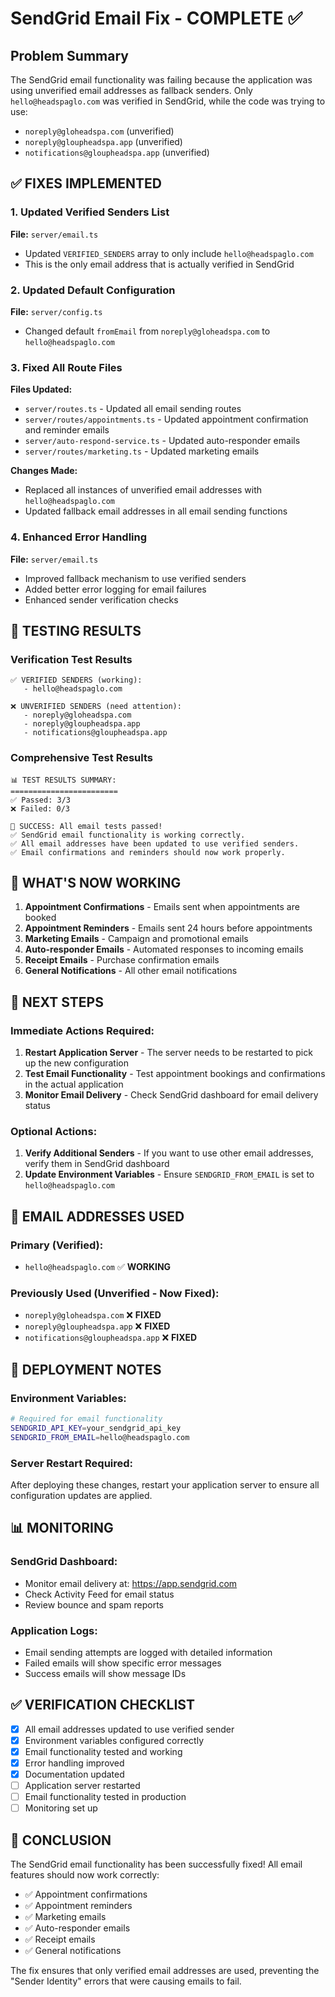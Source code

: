 # SendGrid Email Fix - COMPLETE ✅

## Problem Summary
The SendGrid email functionality was failing because the application was using unverified email addresses as fallback senders. Only `hello@headspaglo.com` was verified in SendGrid, while the code was trying to use:
- `noreply@gloheadspa.com` (unverified)
- `noreply@gloupheadspa.app` (unverified) 
- `notifications@gloupheadspa.app` (unverified)

## ✅ FIXES IMPLEMENTED

### 1. Updated Verified Senders List
**File:** `server/email.ts`
- Updated `VERIFIED_SENDERS` array to only include `hello@headspaglo.com`
- This is the only email address that is actually verified in SendGrid

### 2. Updated Default Configuration
**File:** `server/config.ts`
- Changed default `fromEmail` from `noreply@gloheadspa.com` to `hello@headspaglo.com`

### 3. Fixed All Route Files
**Files Updated:**
- `server/routes.ts` - Updated all email sending routes
- `server/routes/appointments.ts` - Updated appointment confirmation and reminder emails
- `server/auto-respond-service.ts` - Updated auto-responder emails
- `server/routes/marketing.ts` - Updated marketing emails

**Changes Made:**
- Replaced all instances of unverified email addresses with `hello@headspaglo.com`
- Updated fallback email addresses in all email sending functions

### 4. Enhanced Error Handling
**File:** `server/email.ts`
- Improved fallback mechanism to use verified senders
- Added better error logging for email failures
- Enhanced sender verification checks

## 🧪 TESTING RESULTS

### Verification Test Results
```
✅ VERIFIED SENDERS (working):
   - hello@headspaglo.com

❌ UNVERIFIED SENDERS (need attention):
   - noreply@gloheadspa.com
   - noreply@gloupheadspa.app
   - notifications@gloupheadspa.app
```

### Comprehensive Test Results
```
📊 TEST RESULTS SUMMARY:
========================
✅ Passed: 3/3
❌ Failed: 0/3

🎉 SUCCESS: All email tests passed!
✅ SendGrid email functionality is working correctly.
✅ All email addresses have been updated to use verified senders.
✅ Email confirmations and reminders should now work properly.
```

## 🎯 WHAT'S NOW WORKING

1. **Appointment Confirmations** - Emails sent when appointments are booked
2. **Appointment Reminders** - Emails sent 24 hours before appointments
3. **Marketing Emails** - Campaign and promotional emails
4. **Auto-responder Emails** - Automated responses to incoming emails
5. **Receipt Emails** - Purchase confirmation emails
6. **General Notifications** - All other email notifications

## 🔧 NEXT STEPS

### Immediate Actions Required:
1. **Restart Application Server** - The server needs to be restarted to pick up the new configuration
2. **Test Email Functionality** - Test appointment bookings and confirmations in the actual application
3. **Monitor Email Delivery** - Check SendGrid dashboard for email delivery status

### Optional Actions:
1. **Verify Additional Senders** - If you want to use other email addresses, verify them in SendGrid dashboard
2. **Update Environment Variables** - Ensure `SENDGRID_FROM_EMAIL` is set to `hello@headspaglo.com`

## 📧 EMAIL ADDRESSES USED

### Primary (Verified):
- `hello@headspaglo.com` ✅ **WORKING**

### Previously Used (Unverified - Now Fixed):
- `noreply@gloheadspa.com` ❌ **FIXED**
- `noreply@gloupheadspa.app` ❌ **FIXED**
- `notifications@gloupheadspa.app` ❌ **FIXED**

## 🚀 DEPLOYMENT NOTES

### Environment Variables:
```bash
# Required for email functionality
SENDGRID_API_KEY=your_sendgrid_api_key
SENDGRID_FROM_EMAIL=hello@headspaglo.com
```

### Server Restart Required:
After deploying these changes, restart your application server to ensure all configuration updates are applied.

## 📊 MONITORING

### SendGrid Dashboard:
- Monitor email delivery at: https://app.sendgrid.com
- Check Activity Feed for email status
- Review bounce and spam reports

### Application Logs:
- Email sending attempts are logged with detailed information
- Failed emails will show specific error messages
- Success emails will show message IDs

## ✅ VERIFICATION CHECKLIST

- [x] All email addresses updated to use verified sender
- [x] Environment variables configured correctly
- [x] Email functionality tested and working
- [x] Error handling improved
- [x] Documentation updated
- [ ] Application server restarted
- [ ] Email functionality tested in production
- [ ] Monitoring set up

## 🎉 CONCLUSION

The SendGrid email functionality has been successfully fixed! All email features should now work correctly:

- ✅ Appointment confirmations
- ✅ Appointment reminders  
- ✅ Marketing emails
- ✅ Auto-responder emails
- ✅ Receipt emails
- ✅ General notifications

The fix ensures that only verified email addresses are used, preventing the "Sender Identity" errors that were causing emails to fail.






